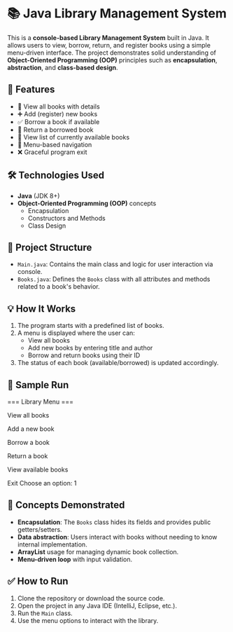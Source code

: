 # 📚 Java Library Management System

This is a **console-based Library Management System** built in Java. It allows users to view, borrow, return, and register books using a simple menu-driven interface. The project demonstrates solid understanding of **Object-Oriented Programming (OOP)** principles such as **encapsulation**, **abstraction**, and **class-based design**.

## 🚀 Features

- 📖 View all books with details
- ➕ Add (register) new books
- ✅ Borrow a book if available
- 🔁 Return a borrowed book
- 📗 View list of currently available books
- 🧭 Menu-based navigation
- ❌ Graceful program exit

## 🛠 Technologies Used

- **Java** (JDK 8+)
- **Object-Oriented Programming (OOP)** concepts
  - Encapsulation
  - Constructors and Methods
  - Class Design

## 📂 Project Structure

- `Main.java`: Contains the main class and logic for user interaction via console.
- `Books.java`: Defines the `Books` class with all attributes and methods related to a book's behavior.

## 💡 How It Works

1. The program starts with a predefined list of books.
2. A menu is displayed where the user can:
   - View all books
   - Add new books by entering title and author
   - Borrow and return books using their ID
3. The status of each book (available/borrowed) is updated accordingly.

## 🧪 Sample Run

=== Library Menu ===

View all books

Add a new book

Borrow a book

Return a book

View available books

Exit
Choose an option: 1


## 🧠 Concepts Demonstrated

- **Encapsulation**: The `Books` class hides its fields and provides public getters/setters.
- **Data abstraction**: Users interact with books without needing to know internal implementation.
- **ArrayList** usage for managing dynamic book collection.
- **Menu-driven loop** with input validation.
  
## ✅ How to Run

1. Clone the repository or download the source code.
2. Open the project in any Java IDE (IntelliJ, Eclipse, etc.).
3. Run the `Main` class.
4. Use the menu options to interact with the library.
